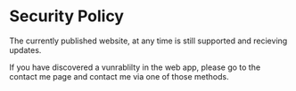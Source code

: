 # Security Policy 

The currently published website, at any time is still supported and recieving updates.

If you have discovered a vunrablilty in the web app, please go to the contact me page and contact me via one of those methods.
